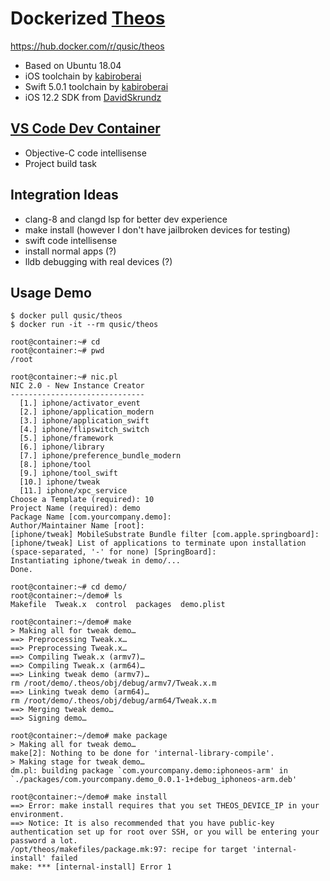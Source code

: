 # Dockerized [Theos](https://github.com/theos/theos)

https://hub.docker.com/r/qusic/theos

* Based on Ubuntu 18.04
* iOS toolchain by [kabiroberai](https://github.com/kabiroberai/ios-toolchain-linux)
* Swift 5.0.1 toolchain by [kabiroberai](https://github.com/kabiroberai/swift-toolchain-linux)
* iOS 12.2 SDK from [DavidSkrundz](https://github.com/DavidSkrundz/sdks)

## [VS Code Dev Container](vscode-dev-container)

* Objective-C code intellisense
* Project build task

## Integration Ideas

* clang-8 and clangd lsp for better dev experience
* make install (however I don't have jailbroken devices for testing)
* swift code intellisense
* install normal apps (?)
* lldb debugging with real devices (?)

## Usage Demo

```
$ docker pull qusic/theos
$ docker run -it --rm qusic/theos

root@container:~# cd
root@container:~# pwd
/root

root@container:~# nic.pl
NIC 2.0 - New Instance Creator
------------------------------
  [1.] iphone/activator_event
  [2.] iphone/application_modern
  [3.] iphone/application_swift
  [4.] iphone/flipswitch_switch
  [5.] iphone/framework
  [6.] iphone/library
  [7.] iphone/preference_bundle_modern
  [8.] iphone/tool
  [9.] iphone/tool_swift
  [10.] iphone/tweak
  [11.] iphone/xpc_service
Choose a Template (required): 10
Project Name (required): demo
Package Name [com.yourcompany.demo]:
Author/Maintainer Name [root]:
[iphone/tweak] MobileSubstrate Bundle filter [com.apple.springboard]:
[iphone/tweak] List of applications to terminate upon installation (space-separated, '-' for none) [SpringBoard]:
Instantiating iphone/tweak in demo/...
Done.

root@container:~# cd demo/
root@container:~/demo# ls
Makefile  Tweak.x  control  packages  demo.plist

root@container:~/demo# make
> Making all for tweak demo…
==> Preprocessing Tweak.x…
==> Preprocessing Tweak.x…
==> Compiling Tweak.x (armv7)…
==> Compiling Tweak.x (arm64)…
==> Linking tweak demo (armv7)…
rm /root/demo/.theos/obj/debug/armv7/Tweak.x.m
==> Linking tweak demo (arm64)…
rm /root/demo/.theos/obj/debug/arm64/Tweak.x.m
==> Merging tweak demo…
==> Signing demo…

root@container:~/demo# make package
> Making all for tweak demo…
make[2]: Nothing to be done for 'internal-library-compile'.
> Making stage for tweak demo…
dm.pl: building package `com.yourcompany.demo:iphoneos-arm' in `./packages/com.yourcompany.demo_0.0.1-1+debug_iphoneos-arm.deb'

root@container:~/demo# make install
==> Error: make install requires that you set THEOS_DEVICE_IP in your environment.
==> Notice: It is also recommended that you have public-key authentication set up for root over SSH, or you will be entering your password a lot.
/opt/theos/makefiles/package.mk:97: recipe for target 'internal-install' failed
make: *** [internal-install] Error 1
```
